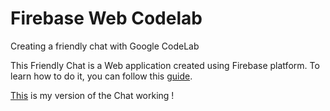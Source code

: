 # Firebase Web Codelab
Creating a friendly chat with Google CodeLab

This Friendly Chat is a Web application created using Firebase platform. To learn how to do it, you can follow this [guide](https://codelabs.developers.google.com/codelabs/firebase-web/index.html).

[This](https://friendlychat-f0dbf.firebaseapp.com/) is my version of the Chat working !

